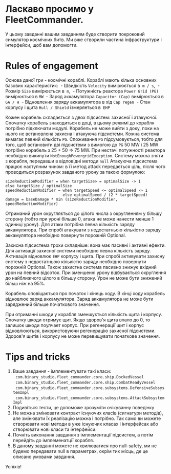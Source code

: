# Ласкаво просимо у FleetCommander.
У цьому завданні вашим завданням буде створити покроковий симулятор космічних битв. Ми вже створили частина інфраструктури і інтерфейси, щоб вам допомогти.

# Rules of engagement
Основа даної гри - космічні кораблі.
Кораблі мають кілька основних базових характеристик:
 - Швидкість `Velocity` вимірюється в` m / s`,
 - Розмір `Size` вимірюється в` m`,
 - Потужність реактора `Power Grid (PG)` вимірюється в `MW`
 - Заряд аккамулятора `Capacitor (Cap)` вимірюється в `GA / H`
 - Відновлення заряду аккамулятора в хід `Cap regen`
 - Стан корпусу і щита `Hull / Shield` ізмеряеться в` EHP`

Кожен корабель складається з двох підсистем: захисної і атакуючої.
Спочатку корабель знаходиться в доці, в цьому режимі до корабля потрібно підключати модулі. Корабель не може вийти з доку, поки на нього не встановлена ​​захисна і атакуюча підсистеми.
Кожна система вимагає певний кількість `PG`. Споживання `PG` підсумовується, тобто для того, щоб встановити дві підсистеми з вимогою до `PG` 50 MW і 25 MW потрібно корабель з 25 + 50 => 75 MW. При нестачі потужності реактора необхідно викинути `NotEnoughPowergridException`.
Систему можна зняти з корабля, передавши в відповідні методи `null`
Атакуюча підсистема працює наступним чином: в її метод attack передається ціль, після чого проводиться розрахунок завданого урону за такою формулою:
```
sizeReductionModifier = when targetSize> = optimalSize -> 1
else targetSize / optimalSize
speedReductionModifier = when targetSpeed ​​<= optimalSpeed ​​-> 1
                         else optimalSpeed ​​/ (2 * targetSpeed)
damage = baseDamage * min (sizeReductionModifier, speedReductionModifier)
```

Отриманий урон округляється до цілого числа з округленням у більшу сторону (тобто при уроні більше 0, атака не може нанести менше 1 одиниці урону). Для атаки потрібна певна кількість заряду аккамулятора. При спробі атакувати з недостатньою кількістю заряду аккамулятора необхідно повернути порожній Optional.

Захисна підсистема трохи складніше: вона має пасивні і активні ефекти. Для активації захисної системи необхідно певна кількість заряду. Активація відновлює `EHP` корпусу і щита. При спробі активувати захисну систему з недостатньою кількістю заряду необхідно повернути порожній Optional. Також захистна система пасивно знижує вхідний урон на певний відсоток. При зменшенні урону відбувається округлення до найближчого цілого в більшу сторону. Урон не може бути знижений більш ніж на 95%.

Корабель оповіщається про початок і кінець ходу. В кінці ходу корабель відновлює заряд аккамулятора. Заряд аккамулятора не може бути заряджений більше початкового значення.

При отриманні шкоди у корабля зменшується кількість щита і корпусу. Спочатку шкоди отримує щит. Якщо здоров'я щита впало до 0, то залишок шкоди поулчает корпус. При регенерації щит і корпус відновлюються, використовуючи регенерацію захисної підсистеми. Здоров'я щитів і корпусу не може перевищувати початкове значення.

# Tips and tricks
1. Ваше завдання - імплементувати такі класи:
  `com.binary_studio.fleet_commander.core.ship.DockedVessel`
  `com.binary_studio.fleet_commander.core.ship.CombatReadyVessel`
  `com.binary_studio.fleet_commander.core.subsystems.DefensiveSubsystemImpl`
  `com.binary_studio.fleet_commander.core.subsystems.AttackSubsystemImpl`
2. Подивіться тести, це допоможе зрозуміти очікуванну поведінку
3. Не можна змінювати контракт існуючих класів (сигнатури методів), але змінювати їх реалізацію можна і потрібно. Так само ви можете створювати нові методи в уже існуючих класах і інтерфейсах або створювати нові класи та інтерфейси.
4. Почніть виконання завдання з імплементації підсистем, а потім перейдіть до імплеменатції корабля.
5. В даному завданні можете не хвилюватися про null-safety, ми не будемо передавати null в параметрах, окрім тих місць, де це описано умовами завдання.

Успіхів!
